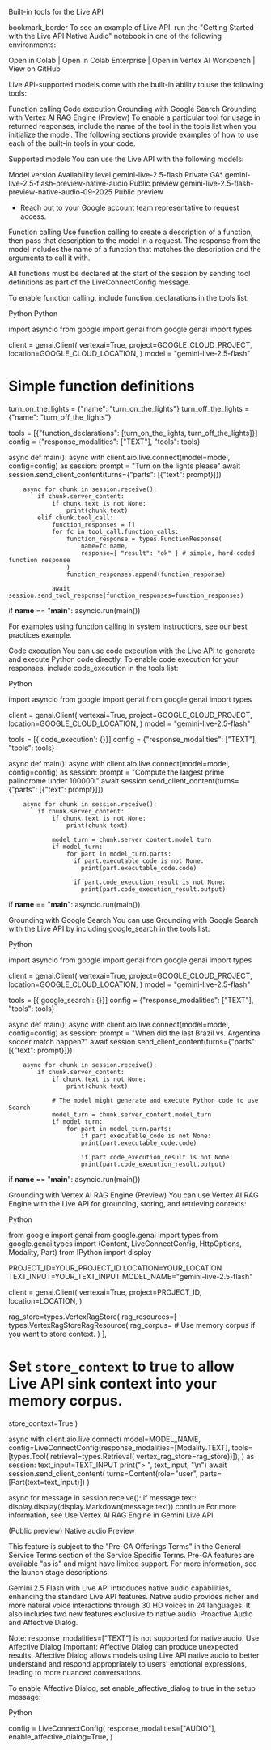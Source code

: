 Built-in tools for the Live API

bookmark_border
To see an example of Live API, run the "Getting Started with the Live API Native Audio" notebook in one of the following environments:

Open in Colab | Open in Colab Enterprise | Open in Vertex AI Workbench | View on GitHub

Live API-supported models come with the built-in ability to use the following tools:

Function calling
Code execution
Grounding with Google Search
Grounding with Vertex AI RAG Engine (Preview)
To enable a particular tool for usage in returned responses, include the name of the tool in the tools list when you initialize the model. The following sections provide examples of how to use each of the built-in tools in your code.

Supported models
You can use the Live API with the following models:

Model version	Availability level
gemini-live-2.5-flash	Private GA*
gemini-live-2.5-flash-preview-native-audio	Public preview
gemini-live-2.5-flash-preview-native-audio-09-2025	Public preview
* Reach out to your Google account team representative to request access.

Function calling
Use function calling to create a description of a function, then pass that description to the model in a request. The response from the model includes the name of a function that matches the description and the arguments to call it with.

All functions must be declared at the start of the session by sending tool definitions as part of the LiveConnectConfig message.

To enable function calling, include function_declarations in the tools list:

Python
Python


import asyncio
from google import genai
from google.genai import types

client = genai.Client(
    vertexai=True,
    project=GOOGLE_CLOUD_PROJECT,
    location=GOOGLE_CLOUD_LOCATION,
)
model = "gemini-live-2.5-flash"

# Simple function definitions
turn_on_the_lights = {"name": "turn_on_the_lights"}
turn_off_the_lights = {"name": "turn_off_the_lights"}

tools = [{"function_declarations": [turn_on_the_lights, turn_off_the_lights]}]
config = {"response_modalities": ["TEXT"], "tools": tools}

async def main():
    async with client.aio.live.connect(model=model, config=config) as session:
        prompt = "Turn on the lights please"
        await session.send_client_content(turns={"parts": [{"text": prompt}]})

        async for chunk in session.receive():
            if chunk.server_content:
                if chunk.text is not None:
                    print(chunk.text)
            elif chunk.tool_call:
                function_responses = []
                for fc in tool_call.function_calls:
                    function_response = types.FunctionResponse(
                        name=fc.name,
                        response={ "result": "ok" } # simple, hard-coded function response
                    )
                    function_responses.append(function_response)

                await session.send_tool_response(function_responses=function_responses)


if __name__ == "__main__":
    asyncio.run(main())
  
For examples using function calling in system instructions, see our best practices example.

Code execution
You can use code execution with the Live API to generate and execute Python code directly. To enable code execution for your responses, include code_execution in the tools list:

Python


import asyncio
from google import genai
from google.genai import types


client = genai.Client(
    vertexai=True,
    project=GOOGLE_CLOUD_PROJECT,
    location=GOOGLE_CLOUD_LOCATION,
)
model = "gemini-live-2.5-flash"

tools = [{'code_execution': {}}]
config = {"response_modalities": ["TEXT"], "tools": tools}

async def main():
    async with client.aio.live.connect(model=model, config=config) as session:
        prompt = "Compute the largest prime palindrome under 100000."
        await session.send_client_content(turns={"parts": [{"text": prompt}]})

        async for chunk in session.receive():
            if chunk.server_content:
                if chunk.text is not None:
                    print(chunk.text)
            
                model_turn = chunk.server_content.model_turn
                if model_turn:
                    for part in model_turn.parts:
                      if part.executable_code is not None:
                        print(part.executable_code.code)

                      if part.code_execution_result is not None:
                        print(part.code_execution_result.output)

if __name__ == "__main__":
    asyncio.run(main())
  
Grounding with Google Search
You can use Grounding with Google Search with the Live API by including google_search in the tools list:

Python


import asyncio
from google import genai
from google.genai import types

client = genai.Client(
    vertexai=True,
    project=GOOGLE_CLOUD_PROJECT,
    location=GOOGLE_CLOUD_LOCATION,
)
model = "gemini-live-2.5-flash"


tools = [{'google_search': {}}]
config = {"response_modalities": ["TEXT"], "tools": tools}

async def main():
    async with client.aio.live.connect(model=model, config=config) as session:
        prompt = "When did the last Brazil vs. Argentina soccer match happen?"
        await session.send_client_content(turns={"parts": [{"text": prompt}]})

        async for chunk in session.receive():
            if chunk.server_content:
                if chunk.text is not None:
                    print(chunk.text)

                # The model might generate and execute Python code to use Search
                model_turn = chunk.server_content.model_turn
                if model_turn:
                    for part in model_turn.parts:
                        if part.executable_code is not None:
                        print(part.executable_code.code)

                        if part.code_execution_result is not None:
                        print(part.code_execution_result.output)

if __name__ == "__main__":
    asyncio.run(main())
  
Grounding with Vertex AI RAG Engine (Preview)
You can use Vertex AI RAG Engine with the Live API for grounding, storing, and retrieving contexts:

Python


from google import genai
from google.genai import types
from google.genai.types import (Content, LiveConnectConfig, HttpOptions, Modality, Part)
from IPython import display

PROJECT_ID=YOUR_PROJECT_ID
LOCATION=YOUR_LOCATION
TEXT_INPUT=YOUR_TEXT_INPUT
MODEL_NAME="gemini-live-2.5-flash"

client = genai.Client(
   vertexai=True,
   project=PROJECT_ID,
   location=LOCATION,
)

rag_store=types.VertexRagStore(
   rag_resources=[
       types.VertexRagStoreRagResource(
           rag_corpus=  # Use memory corpus if you want to store context.
       )
   ],
   # Set `store_context` to true to allow Live API sink context into your memory corpus.
   store_context=True
)

async with client.aio.live.connect(
   model=MODEL_NAME,
   config=LiveConnectConfig(response_modalities=[Modality.TEXT],
                            tools=[types.Tool(
                                retrieval=types.Retrieval(
                                    vertex_rag_store=rag_store))]),
) as session:
   text_input=TEXT_INPUT
   print("> ", text_input, "\n")
   await session.send_client_content(
       turns=Content(role="user", parts=[Part(text=text_input)])
   )

   async for message in session.receive():
       if message.text:
           display.display(display.Markdown(message.text))
           continue
For more information, see Use Vertex AI RAG Engine in Gemini Live API.

(Public preview) Native audio
Preview

This feature is subject to the "Pre-GA Offerings Terms" in the General Service Terms section of the Service Specific Terms. Pre-GA features are available "as is" and might have limited support. For more information, see the launch stage descriptions.

Gemini 2.5 Flash with Live API introduces native audio capabilities, enhancing the standard Live API features. Native audio provides richer and more natural voice interactions through 30 HD voices in 24 languages. It also includes two new features exclusive to native audio: Proactive Audio and Affective Dialog.

Note: response_modalities=["TEXT"] is not supported for native audio.
Use Affective Dialog
Important: Affective Dialog can produce unexpected results.
Affective Dialog allows models using Live API native audio to better understand and respond appropriately to users' emotional expressions, leading to more nuanced conversations.

To enable Affective Dialog, set enable_affective_dialog to true in the setup message:

Python


config = LiveConnectConfig(
    response_modalities=["AUDIO"],
    enable_affective_dialog=True,
)